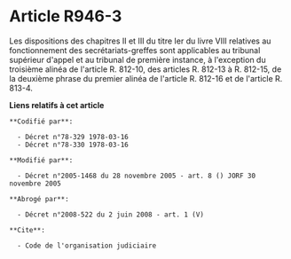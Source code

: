 # Article R946-3

Les dispositions des chapitres II et III du titre Ier du livre VIII relatives au fonctionnement des secrétariats-greffes sont
applicables au tribunal supérieur d'appel et au tribunal de première instance, à l'exception du troisième alinéa de l'article
R. 812-10, des articles R. 812-13 à R. 812-15, de la deuxième phrase du premier alinéa de l'article R. 812-16 et de l'article
R. 813-4.

**Liens relatifs à cet article**

	**Codifié par**:

	  - Décret n°78-329 1978-03-16
	  - Décret n°78-330 1978-03-16

	**Modifié par**:

	  - Décret n°2005-1468 du 28 novembre 2005 - art. 8 () JORF 30 novembre 2005

	**Abrogé par**:

	  - Décret n°2008-522 du 2 juin 2008 - art. 1 (V)

	**Cite**:

	  - Code de l'organisation judiciaire
